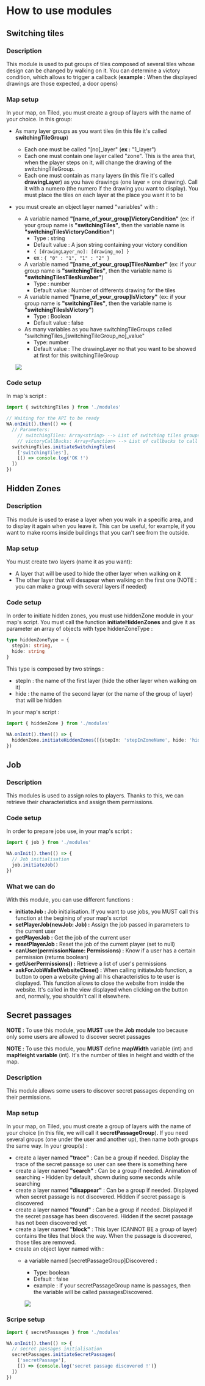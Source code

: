 # How to use modules

## Switching tiles
### Description
This module is used to put groups of tiles composed of several tiles whose design can be changed by walking on it.
You can determine a victory condition, which allows to trigger a callback
(**example :** When the displayed drawings are those expected, a door opens)

### Map setup
In your map, on Tiled, you must create a group of layers with the name of your choice.
In this group:
- As many layer groups as you want tiles (in this file it's called **switchingTileGroup**)
  - Each one must be called "[no]_layer" (**ex :** "1_layer")
  - Each one must contain one layer called "zone". This is the area that, when the player steps on it, will change the drawing of the switchingTileGroup.
  - Each one must contain as many layers (in this file it's called **drawingLayer**) as you have drawings (one layer = one drawing). Call it with a numero (the numero if the drawing you want to display). You must place the tiles on each layer at the place you want it to be
- you must create an object layer named "variables" with :
  - A variable named **"[name_of_your_group]VictoryCondition"** (ex: if your group name is **"switchingTiles"**, then the variable name is **"switchingTilesVictoryCondition"**)
    - Type : string
    - Default value : A json string containing your victory condition
    - `{ [drawingLayer_no]: [drawing_no] }`
    - ex : `{ "0" : "1", "1" : "2" }`
  - A variable named **"[name_of_your_group]TilesNumber"** (ex: if your group name is **"switchingTiles"**, then the variable name is **"switchingTilesTilesNumber"**)
    - Type : number
    - Default value : Number of differents drawing for the tiles
  - A variable named **"[name_of_your_group]IsVictory"** (ex: if your group name is **"switchingTiles"**, then the variable name is **"switchingTilesIsVictory"**)
      - Type : Boolean
      - Default value : false
  - As many variables as you have switchingTileGroups called "switchingTiles_[switchingTileGroup_no]_value"
    - Type: number
    - Default value : The drawingLayer no that you want to be showed at first for this switchingTileGroup


  ![](../../readme_images/switchingTilesDirectoryTree.png)
### Code setup
In map's script :

```typescript
import { switchingTiles } from './modules'

// Waiting for the API to be ready
WA.onInit().then(() => {
  // Parameters:
    // switchingTiles: Array<string> --> List of switching tiles groups names
    // victoryCallBacks: Array<Function> --> List of callbacks to call when victory for each group
  switchingTiles.initiateSwitchingTiles(
    ['switchingTiles'], 
    [() => console.log('OK !')
  ])
})
```


## Hidden Zones
### Description
This module is used to erase a layer when you walk in a specific area, and to display it again when you leave it.
This can be useful, for example, if you want to make rooms inside buildings that you can't see from the outside.

### Map setup
You must create two layers (name it as you want): 
- A layer that will be used to hide the other layer when walking on it
- The other layer that will desapear when walking on the first one (NOTE : you can make a group with several layers if needed)

### Code setup
In order to initiate hidden zones, you must use hiddenZone module in your map's script.
You must call the function **initiateHiddenZones** and give it as parameter an array of objects with type hiddenZoneType : 
```typescript
type hiddenZoneType = {
  stepIn: string,
  hide: string
}
```

This type is composed by two strings : 
- stepIn : the name of the first layer (hide the other layer when walking on it)
- hide : the name of the second layer (or the name of the group of layer) that will be hidden

In your map's script : 

```typescript
import { hiddenZone } from './modules'

WA.onInit().then(() => {
  hiddenZone.initiateHiddenZones([{stepIn: 'stepInZoneName', hide: 'hideZoneName'}])
})
```

## Job
### Description
This modules is used to assign roles to players. Thanks to this, we can retrieve their characteristics and assign them permissions.

### Code setup
In order to prepare jobs use, in your map's script :

```typescript
import { job } from './modules'

WA.onInit().then(() => {
  // Job initialisation
  job.initiateJob()
})
```

### What we can do
With this module, you can use different functions :
- **initiateJob :** Job initialisation. If you want to use jobs, you MUST call this function at the begining of your map's script
- **setPlayerJob(newJob: Job) :** Assign the job passed in parameters to the current user
- **getPlayerJob :** Get the job of the current user
- **resetPlayerJob :** Reset the job of the current player (set to null)
- **canUser(permissionName: Permissions) :** Know if a user has a certain permission (returns boolean)
- **getUserPermissions() :** Retrieve a list of user's permissions
- **askForJobWalletWebsiteClose() :** When calling initiateJob function, a button to open a website giving all his characteristics to te user is displayed.
This function allows to close the website from inside the website. It's called in the view displayed when clicking on the button and, normally, you shouldn't call it elsewhere.

## Secret passages

**NOTE :** To use this module, you **MUST** use the **Job module** too because only some users are allowed to discover secret passages

**NOTE :** To use this module, you **MUST** define **mapWidth** variable (int) and **mapHeight variable** (int). It's the number of tiles in height and width of the map.

### Description
This module allows some users to discover secret passages depending on their permissions.

### Map setup
In your map, on Tiled, you must create a group of layers with the name of your choice (in this file, we will call it **secretPassageGroup**).
If you need several groups (one under the user and another up), then name both groups the same way.
In your group(s) :
- create a layer named **"trace"** : Can be a group if needed. Display the trace of the secret passage so user can see there is something here
- create a layer named **"search"** : Can be a group if needed. Animation of searching - Hidden by default, shown during some seconds while searching
- create a layer named **"disappear"** : Can be a group if needed. Displayed when secret passage is not discovered. Hidden if secret passage is discovered
- create a layer named **"found"** : Can be a group if needed. Displayed if the secret passage has been discovered. Hidden if the secret passage has not been discovered yet
- create a layer named **"block"** : This layer (CANNOT BE a group of layer) contains the tiles that block the way. When the passage is discovered, those tiles are removed.
- create an object layer named with :
  - a variable named [secretPassageGroup]Discovered :
    - Type: boolean
    - Default : false
    - example : if your secretPassageGroup name is passages, then the variable will be called passagesDiscovered.

    ![](../../readme_images/secretPassagesDirectoryTree.png)

### Scripe setup
```typescript
import { secretPassages } from './modules'

WA.onInit().then(() => {
  // secret passages initialisation
  secretPassages.initiateSecretPassages(
    ['secretPassage'], 
    [() => {console.log('secret passage discovered !')}
  ])
})
```
